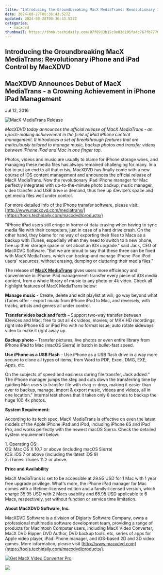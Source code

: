 ```yaml
---
title: "Introducing the Groundbreaking MacX MediaTrans: Revolutionary iPhone and iPad Control by MacXDVD"
date: 2024-08-27T00:36:43.527Z
updated: 2024-08-28T00:36:43.527Z
categories:
  - macxdvd
thumbnail: https://thmb.techidaily.com/87f89d3b15c9e03d195fa4c767fb7770437292a210562c1ab5e7ca0ee4b18377.jpg
---
```


## Introducing the Groundbreaking MacX MediaTrans: Revolutionary iPhone and iPad Control by MacXDVD

## MacXDVD Announces Debut of MacX MediaTrans - a Crowning Achievement in iPhone iPad Management 

Jul 12, 2016

![MacX MediaTrans Release](https://www.macxdvd.com/press-room/image/media.png) 

_MacXDVD today announces the official release of MacX MediaTrans - an epoch-making achievement in the field of iPad iPhone content management. It introduces a set of breakthrough features that are meticulously tailored to manage music, backup photos and transfer videos between iPhone iPad and Mac in one finger tap._ 

Photos, videos and music are usually to blame for iPhone storage woes, and managing these media files has always remained challenging for many. In a bid to put an end to all that crisis, MacXDVD has finally come with a new course of iOS content management and announces the official release of MacX MediaTrans. Now the revolutionary iPad iPhone manager for Mac perfectly integrates with up-to-the-minute photo backup, music manager, video transfer and USB drive in demand, thus free up iDevice's space and get media files well under control. 

For more detailed info of the iPhone transfer software, please visit: [http://www.macxdvd.com/mediatrans/](https://tools.techidaily.com/macxdvd/products/) 

"iPhone iPad users still cringe in horror of data erasing when having to sync media file with their computers, just in case of a hard drive crash. On the other hand, they blame for no way of exporting their files to Macs as a backup with iTunes, especially when they need to switch to a new phone, free up their storage space or set about an iOS upgrade." said Jack, CEO of MacXDVD Software. "But we are proud to say that these three can be fixed with MacX MediaTrans, which can backup and manage iPhone iPad iPod users' resources, without erasing, dumping or cluttering their media files." 

The release of [**MacX MediaTrans**](https://tools.techidaily.com/macxdvd/products/) gives users more efficiency and convenience in iPhone iPad management: transfer every piece of iOS media content, from a whole library of music to any photo or 4k video. Check all highlight features of MacX MediaTrans below: 

**Manage music** \- Create, delete and edit playlist at will; go way beyond what iTunes offer - export music from iPhone iPod to Mac, and reversely, with tracks, artists and genres all under control. 

**Transfer video back and forth** – Support two-way transfer between iDevices and Mac; free to put all 4k videos, movies, or MKV HD recordings, right into iPhone 6S or iPad Pro with no format issue; auto rotate sideways video to make it right away up. 

**Backup photo** – Transfer pictures, live photos or even entire library from iPhone iPad to Mac (macOS Sierra) in batch in bullet-fast speed.

**Use iPhone as a USB Flash** – Use iPhone as a USB flash drive in a way more secure to clone all types of items, from Word to PDF, Excel, DMG, EXE, Apps, etc. 

On the subjects of speed and easiness during file transfer, Jack added:" The iPhone manager jumps the step and cuts down the transferring time by guiding Mac users to transfer file with drag-n-drop, making it easier than ever to backup, manage, import & export music, videos and videos, all in one location." Internal test shows that it takes only 8 seconds to backup the huge 100 4k photos. 

**System Requirement:** 

According to its tech spec, MacX MediaTrans is effective on even the latest models of the Apple iPhone iPad and iPod, including iPhone 6S and iPad Pro, and works perfectly with the newest macOS Sierra. Check the detailed system requirement below: 

1\. Operating OS:  
OS: Mac OS X 10.7 or above (including macOS Sierra)  
iOS: iOS 7 or above (including the latest iOS 9)  
2\. iTunes: iTunes 11.2 or above. 

**Price and Availability**

MacX MediaTrans is set to be accessible at 29.95 USD for 1 Mac with 1 year free upgrade privilege. What's more, the iPhone iPad manager for Mac comes with a lifetime-licensed edition and a family-licensed version, which charge 35.95 USD with 2 Macs usability and 65.95 USD applicable to 6 Macs, respectively, yet without function or service time limitation.

**About MacXDVD Software, Inc.**

MacXDVD Software is a division of Digiarty Software Company, owns a professional multimedia software development team, providing a range of products for Macintosh Computer users, including MacX Video Converter, MacX DVD Ripper, DVD Author, DVD backup tools, etc, series of apps for Apple video player, iPad iPhone manager, and iOS-based 2D and 3D video games. More information, please visit [http://www.macxdvd.com](https://tools.techidaily.com/macxdvd/products/). 

[![Get MacX Video Converter Pro](https://www.macxdvd.com/press-room/../adv/mvcp-banner-r.jpg)](https://tools.techidaily.com/macxdvd/products/)

<ins class="adsbygoogle"
     style="display:block"
     data-ad-format="autorelaxed"
     data-ad-client="ca-pub-7571918770474297"
     data-ad-slot="1223367746"></ins>



<ins class="adsbygoogle"
     style="display:block"
     data-ad-client="ca-pub-7571918770474297"
     data-ad-slot="8358498916"
     data-ad-format="auto"
     data-full-width-responsive="true"></ins>



<!-- affiliate ads begin -->
<a href="https://estore.winxdvd.com/order/checkout.php?PRODS=1412049&QTY=1&AFFILIATE=108875&CART=1"><img src="https://www.winxdvd.com/affiliate/new-banner/pt-200x200.jpg" border="0"></a>
<!-- affiliate ads end -->